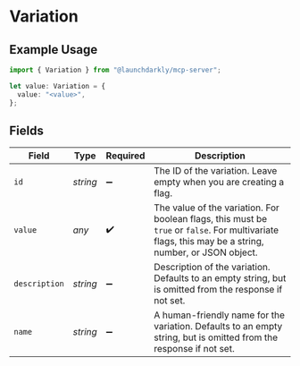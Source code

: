 # Variation

## Example Usage

```typescript
import { Variation } from "@launchdarkly/mcp-server";

let value: Variation = {
  value: "<value>",
};
```

## Fields

| Field                                                                                                                                                                      | Type                                                                                                                                                                       | Required                                                                                                                                                                   | Description                                                                                                                                                                |
| -------------------------------------------------------------------------------------------------------------------------------------------------------------------------- | -------------------------------------------------------------------------------------------------------------------------------------------------------------------------- | -------------------------------------------------------------------------------------------------------------------------------------------------------------------------- | -------------------------------------------------------------------------------------------------------------------------------------------------------------------------- |
| `id`                                                                                                                                                                       | *string*                                                                                                                                                                   | :heavy_minus_sign:                                                                                                                                                         | The ID of the variation. Leave empty when you are creating a flag.                                                                                                         |
| `value`                                                                                                                                                                    | *any*                                                                                                                                                                      | :heavy_check_mark:                                                                                                                                                         | The value of the variation. For boolean flags, this must be <code>true</code> or <code>false</code>. For multivariate flags, this may be a string, number, or JSON object. |
| `description`                                                                                                                                                              | *string*                                                                                                                                                                   | :heavy_minus_sign:                                                                                                                                                         | Description of the variation. Defaults to an empty string, but is omitted from the response if not set.                                                                    |
| `name`                                                                                                                                                                     | *string*                                                                                                                                                                   | :heavy_minus_sign:                                                                                                                                                         | A human-friendly name for the variation. Defaults to an empty string, but is omitted from the response if not set.                                                         |